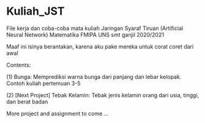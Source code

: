 # Kuliah_JST
File kerja dan coba-coba mata kuliah Jaringan Syaraf Tiruan (Artificial Neural Network) Matematika FMIPA UNS smt ganjil 2020/2021

Maaf ini isinya berantakan, karena aku pake mereka untuk corat coret dari awal

Contents:

(1) Bunga: Memprediksi warna bunga dari panjang dan lebar kelopak. Contoh kuliah pertemuan 3-5

(2) [Next Project] Tebak Kelamin: Tebak jenis kelamin orang dari usia, tinggi, dan berat badan

More project and assignment to come ...
